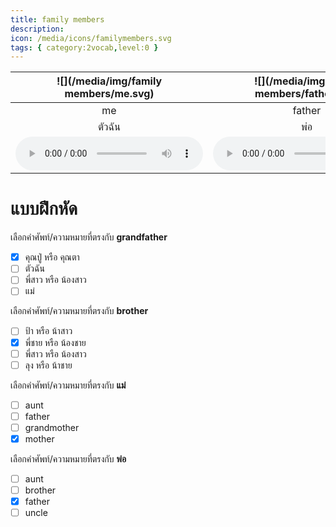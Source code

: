 ```yaml
---
title: family members
description: 
icon: /media/icons/familymembers.svg
tags: { category:2vocab,level:0 }
---
```


<div class="carrousel">


|![](/media/img/family members/me.svg)|![](/media/img/family members/father.svg)|![](/media/img/family members/mother.svg)|![](/media/img/family members/grandmother.svg)|![](/media/img/family members/grandfather.svg)|![](/media/img/family members/brother.svg)|![](/media/img/family members/sister.svg)|![](/media/img/family members/uncle.svg)|![](/media/img/family members/aunt.svg)|
| :----: | :----: | :----: | :----: | :----: | :----: | :----: | :----: | :----: |
|me|father|mother|grandmother|grandfather|brother|sister|uncle|aunt|
|ตัวฉัน|พ่อ|แม่|คุณย่า หรือ คุณยาย| คุณปู่ หรือ คุณตา|พี่ชาย หรือ น้องชาย|พี่สาว หรือ น้องสาว|ลุง หรือ น้าชาย|ป้า หรือ น้าสาว|
|![](/media/audio/me.mp3)|![](/media/audio/father.mp3)|![](/media/audio/mother.mp3)|![](/media/audio/grandmother.mp3)|![](/media/audio/grandfather.mp3)|![](/media/audio/brother.mp3)|![](/media/audio/sister.mp3)|![](/media/audio/uncle.mp3)|![](/media/audio/aunt.mp3)|

</div>



# แบบฝึกหัด


 เลือกคำศัพท์/ความหมายที่ตรงกับ **grandfather**
 - [x]  คุณปู่ หรือ คุณตา
 - [ ] ตัวฉัน
 - [ ] พี่สาว หรือ น้องสาว
 - [ ] แม่

 เลือกคำศัพท์/ความหมายที่ตรงกับ **brother**
 - [ ] ป้า หรือ น้าสาว
 - [x] พี่ชาย หรือ น้องชาย
 - [ ] พี่สาว หรือ น้องสาว
 - [ ] ลุง หรือ น้าชาย

 เลือกคำศัพท์/ความหมายที่ตรงกับ **แม่**
 - [ ] aunt
 - [ ] father
 - [ ] grandmother
 - [x] mother

 เลือกคำศัพท์/ความหมายที่ตรงกับ **พ่อ**
 - [ ] aunt
 - [ ] brother
 - [x] father
 - [ ] uncle

